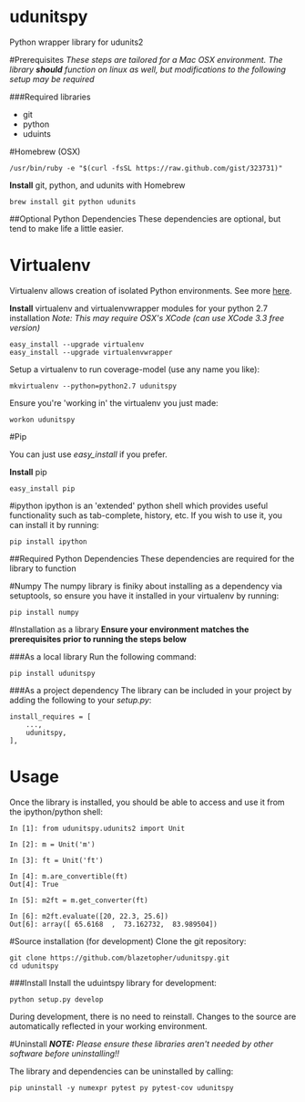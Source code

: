 udunitspy
==============

Python wrapper library for udunits2

#Prerequisites
*These steps are tailored for a Mac OSX environment.  The library **should** function on linux as well, but modifications to the following setup may be required*

###Required libraries
  * git
  * python
  * uduints

#Homebrew (OSX)

    /usr/bin/ruby -e "$(curl -fsSL https://raw.github.com/gist/323731)"

**Install** git, python, and udunits with Homebrew
    
    brew install git python udunits

##Optional Python Dependencies
These dependencies are optional, but tend to make life a little easier.

# Virtualenv
Virtualenv allows creation of isolated Python environments.  See more [here](http://www.virtualenv.org/en/1.9.X/#).

**Install** virtualenv and virtualenvwrapper modules for your python 2.7 installation
*Note: This may require OSX's XCode (can use XCode 3.3 free version)*

    easy_install --upgrade virtualenv
    easy_install --upgrade virtualenvwrapper

Setup a virtualenv to run coverage-model (use any name you like):

    mkvirtualenv --python=python2.7 udunitspy

Ensure you're 'working in' the virtualenv you just made:

    workon udunitspy

#Pip

You can just use *easy_install* if you prefer.

**Install** pip

    easy_install pip

#ipython
ipython is an 'extended' python shell which provides useful functionality such as tab-complete, history, etc.  If you wish to use it, you can install it by running:

    pip install ipython

##Required Python Dependencies
These dependencies are required for the library to function

#Numpy
The numpy library is finiky about installing as a dependency via setuptools, so ensure you have it installed in your virtualenv by running:

    pip install numpy

#Installation as a library
**Ensure your environment matches the prerequisites prior to running the steps below**

###As a local library
Run the following command:

    pip install udunitspy

###As a project dependency
The library can be included in your project by adding the following to your *setup.py*:

    install_requires = [
        ...,
        udunitspy,
    ],

# Usage
Once the library is installed, you should be able to access and use it from the ipython/python shell:

    In [1]: from udunitspy.udunits2 import Unit

    In [2]: m = Unit('m')

    In [3]: ft = Unit('ft')

    In [4]: m.are_convertible(ft)
    Out[4]: True

    In [5]: m2ft = m.get_converter(ft)

    In [6]: m2ft.evaluate([20, 22.3, 25.6])
    Out[6]: array([ 65.6168  ,  73.162732,  83.989504])

#Source installation (for development)
Clone the git repository:

    git clone https://github.com/blazetopher/udunitspy.git
    cd udunitspy

###Install
Install the uduintspy library for development:

    python setup.py develop

During development, there is no need to reinstall.  Changes to the source are automatically reflected in your working environment.

#Uninstall
***NOTE:** Please ensure these libraries aren't needed by other software before uninstalling!!*  

The library and dependencies can be uninstalled by calling:

    pip uninstall -y numexpr pytest py pytest-cov udunitspy
